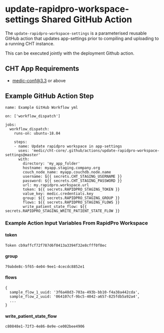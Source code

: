 # update-rapidpro-workspace-settings Shared GitHub Action
The `update-rapidpro-workspace-settings` is a parameterised reusable GitHub action that updates app-settings prior to compiling and uploading to a running CHT instance.

This can be executed jointly with the deployment Github action.

## CHT App Requirements
* medic-conf@3.3 or above

## Example GitHub Action Step

```
name: Example GitHub Workflow yml

on: ['workflow_dispatch']

jobs:
  workflow_dispatch:
    runs-on: ubuntu-18.04

    steps:
    - name: Update rapidpro workspace in app-settings 
      uses: 'medic/cht-core/.github/actions/update-rapidpro-workspace-settings@master'
      with:
        directory: 'my_app_folder'
        hostname: myapp.staging.company.org
        couch_node_name: myapp.couchdb.node.name
        username: ${{ secrets.CHT_STAGING_USERNAME }}
        password: ${{ secrets.CHT_STAGING_PASSWORD }}
        url: my.rapidpro.workspace.url
        token: ${{ secrets.RAPIDPRO_STAGING_TOKEN }}
        value_key: medic.credentials.key
        group: ${{ secrets.RAPIDPRO_STAGING_GROUP }}
        flows: ${{ secrets.RAPIDPRO_STAGING_FLOWS }}
        write_patient_state_flow: ${{ secrets.RAPIDPRO_STAGING_WRITE_PATIENT_STATE_FLOW }}
```

### Example Action Input Variables From RapidPro Workspace

#### token
```
Token cb9affcf72f787d6f0413a3394f32e8cfff0f8ec
```

#### group
```
79abde8c-5f65-4e04-9ee1-4cecdc8852e1
```

#### flows
```
{
  sample_flow_1_uuid: '3f6a48d3-703a-493b-bb10-f4a38a442cda',
  sample_flow_2_uuid: '064107cf-9bc5-4042-a657-825fdb5a92a4',
  ...
}
```
#### write_patient_state_flow
```
c80848e1-72f3-4e86-8e9e-ce002bee4906
```
